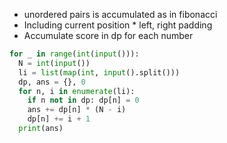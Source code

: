 * unordered pairs is accumulated as in fibonacci
* Including current position * left, right padding
* Accumulate score in dp for each number

```py
for _ in range(int(input())):
  N = int(input())
  li = list(map(int, input().split()))
  dp, ans = {}, 0
  for n, i in enumerate(li):
    if n not in dp: dp[n] = 0
    ans += dp[n] * (N - i)
    dp[n] += i + 1
  print(ans)
```
